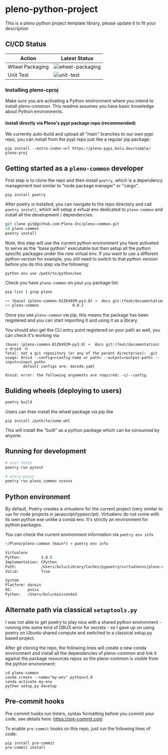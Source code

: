 # pleno-python-project

This is a pleno python project template library, please update it to fit your description

## CI/CD Status

| Action           |  Latest Status                                                      |
|------------------|---------------------------------------------------------------------|
| Wheel Packaging  | ![wheel-packaging](https://github.com/Pleno-Inc/pleno-common/actions/workflows/python-package-wheel.yml/badge.svg) |
| Unit Test      | ![unit-test](https://github.com/Pleno-Inc/pleno-common/actions/workflows/run-unit-test-and-build-wheel.yml/badge.svg) |


### Installing pleno-cproj

Make sure you are activating a Python environment where you intend to install pleno-common. This readme assumes you have basic knowledge about Python environments.

#### Install directly via Pleno's pypi package repo (recommended)

We currently auto-build and upload all "main" branches to our own pypi repo, you can install from the pypi repo just like a regular pip package:

```
pip install --extra-index-url https://pleno-pypi.bolu.dev/simple/ pleno-proj
```

## Getting started as a `pleno-common` developer

First step is to clone the repo and then install `poetry`, which is a dependency management tool similar to "node package manager" or "cargo".

```
pip install poetry
```

After poetry is installed, you can navigate to the repo directory and call `poetry install`, which will setup a virtual env dedicated to `pleno-common` and install all the development / dependencies.

```bash
git clone git@github.com:Pleno-Inc/pleno-common.git
cd pleno-common
poetry install
```

Note, this step will use the current python environment you have activated to serve as the "base python" executable but then setup all the python specific packages under the new virtual env. If you want to use a different python version for example, you still need to switch to that python version before you do this step via the following:

```
python env use /path/to/python/exe
```

Check you have `pleno-common` on your `pip` package list:
```bash
pip list | grep pleno

>> (base) (pleno-common-81ZK49IM-py3.8) ➜  docs git:(feat/documentation) pip list | grep pleno
>> pleno-common               0.0.2
```

Once you see `pleno-common` via pip, this means the package has been reigstered and you can start importing it and using it as a library.

You should also get the CLI entry point registered on your path as well, you can check it's working via

```
(base) (pleno-common-81ZK49IM-py3.8) ➜  docs git:(feat/documentation) ✗ droid -h
fatal: not a git repository (or any of the parent directories): .git
usage: droid --config=<config-name or path> --output=<output-path> --input=<input_path>
        default configs are: decode.yaml

droid: error: the following arguments are required: -c/--config
```

## Buliding wheels (deploying to users)

```bash
poetry build
```

Users can then install the wheel package via pip like
```
pip install /path/to/some.whl
```
This will install the "built" as a python package which can be consumed by anyone.

## Running for development

```bash
# unit tests
poetry run pytest

# entry-point
poetry run pleno_common xxxxxx
```

## Python environment

By default, Poetry creates a virtualenv for the current project (very similar to `npm` for node projects in javascript/typescript). Virtualenv do not come with its own python exe unlike a conda env. It's strictly an environment for python packages.

You can check the current environment information via `poetry env info`

```bash
~/Pleno/pleno-common (main*) » poetry env info                                                      bolu@BobookAir

Virtualenv
Python:         3.8.5
Implementation: CPython
Path:           /Users/bolu/Library/Caches/pypoetry/virtualenvs/pleno-common-_tvEn7Xk-py3.8
Valid:          True

System
Platform: darwin
OS:       posix
Python:   /Users/bolu/miniconda3
```

## Alternate path via classical `setuptools.py`

I was not able to get poetry to play nice with a shared python environment - running into some kind of DBUS error for secrets - so I gave up on using poetry on Ubuntu shared compute and switched to a classical setup.py based project.

After git cloning the repo, the following lines will create a new conda environment and install all the dependencies of pleno-common and link it against the package resources repos so the pleno-common is visible from the python environment:

```
cd pleno-common
conda create --name="my-env" python=3.9
conda activate my-env
python setup.py develop
```


## Pre-commit hooks

Pre-commit hooks run linters, syntax formatting before you commit your code, see details here: https://pre-commit.com

To enable `pre-commit` hooks on this repo, just run the following lines of code:

```bash
pip install pre-commit
pre-commit install
```
